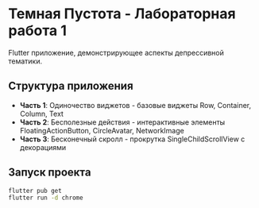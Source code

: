 # Темная Пустота - Лабораторная работа 1

Flutter приложение, демонстрирующее аспекты депрессивной тематики.

## Структура приложения

- **Часть 1**: Одиночество виджетов - базовые виджеты Row, Container, Column, Text
- **Часть 2**: Бесполезные действия - интерактивные элементы FloatingActionButton, CircleAvatar, NetworkImage
- **Часть 3**: Бесконечный скролл - прокрутка SingleChildScrollView с декорациями

## Запуск проекта

```bash
flutter pub get
flutter run -d chrome